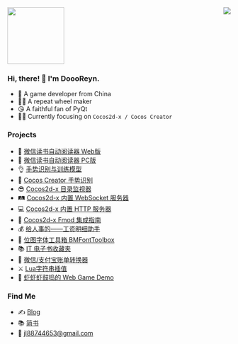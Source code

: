 <a style="float:center;">
  <img width="128px" src="https://user-images.githubusercontent.com/2780145/109505497-a8d97600-7ac2-11eb-9cfe-1e34b52a89ed.gif" />
  <img align="right" src="https://github-readme-stats.vercel.app/api?username=doooreyn&show_icons=true&hide_title=true&hide_border=true&count_private=true&include_all_commits=true&theme=vue" />
</a>

### Hi, there! 🤠 I'm DoooReyn.

-   🐼 A game developer from China
-   👷‍♂️ A repeat wheel maker
-   😘 A faithful fan of PyQt
-   🧙‍♂️ Currently focusing on `Cocos2d-x / Cocos Creator`

### Projects

-   📘 [微信读书自动阅读器 Web版](https://github.com/DoooReyn/WxRead-WebAutoReader) 
-   📗 [微信读书自动阅读器 PC版](https://github.com/DoooReyn/WxRead-PC-AutoReader)
-   👌 [手势识别与训练模型](https://wu57.cn/Game/gestures/)
-   🖕 [Cocos Creator 手势识别](https://github.com/DoooReyn/ccc-gesture-recognition)
-   😎 [Cocos2d-x 目录监视器](https://github.com/DoooReyn/cocos2d-x-dir-monitor)
-   🛤️ [Cocos2d-x 内置 WebSocket 服务器](https://github.com/DoooReyn/cocos2d-x-lws)
-   💻 [Cocos2d-x 内置 HTTP 服务器](https://github.com/DoooReyn/cocos2d-x-lhs)
-   🎸 [Cocos2d-x Fmod 集成指南](https://github.com/DoooReyn/fmod-for-cocos2dx)
-   💰 [给人事的——工资明细助手](https://wu57.cn/Game/SalaryBook/)
-   🧰 [位图字体工具箱 BMFontToolbox](https://github.com/DoooReyn/BMFontToolbox)
-   📚 [IT 电子书收藏夹](https://github.com/DoooReyn/dbooks-links.git)
-   📒 [微信/支付宝账单转换器](https://github.com/DoooReyn/wechat-alipay-bill-converter)
-   ⚔️ [Lua字符串插值](https://github.com/DoooReyn/lua-string-interpolate)
-   👾 [虾虾虾鼓捣的 Web Game Demo](https://wu57.cn/Game/games/)

### Find Me

-   ✍️ [Blog](https://wu57.cn/)
-   📚 [简书](https://www.jianshu.com/u/5b3708fe7f63)
-   📧 jl88744653@gmail.com
